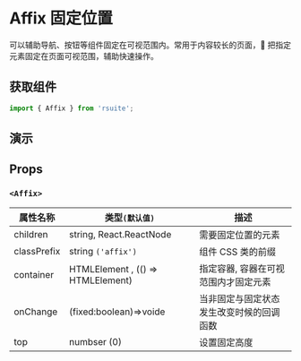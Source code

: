 # Affix 固定位置

可以辅助导航、按钮等组件固定在可视范围内。常用于内容较长的页面， 把指定元素固定在页面可视范围，辅助快速操作。

## 获取组件

```js
import { Affix } from 'rsuite';
```

## 演示

<!--{demo}-->

## Props

### `<Affix>`

| 属性名称    | 类型`(默认值)`                    | 描述                                     |
| ----------- | --------------------------------- | ---------------------------------------- |
| children    | string, React.ReactNode           | 需要固定位置的元素                       |
| classPrefix | string `('affix')`                | 组件 CSS 类的前缀                        |
| container   | HTMLElement , (() => HTMLElement) | 指定容器, 容器在可视范围内才固定元素     |
| onChange    | (fixed:boolean)=>voide            | 当非固定与固定状态发生改变时候的回调函数 |
| top         | numbser (0)                       | 设置固定高度                             |
